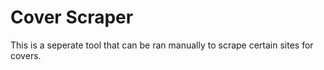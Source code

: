 # Cover Scraper
This is a seperate tool that can be ran manually to scrape certain sites for covers.